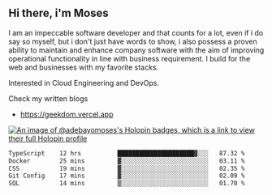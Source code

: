## Hi there, i'm Moses

I am an impeccable software developer and that counts for a lot, even if i do say so myself, but i don't just have words to show, i also possess a proven ability to maintain and enhance company software with the aim of improving operational functionality in line with business requirement. I build for the web and businesses with my favorite stacks.

Interested in Cloud Engineering and DevOps.

Check my written blogs
- https://geekdom.vercel.app

[![An image of @adebayomoses's Holopin badges, which is a link to view their full Holopin profile](https://holopin.me/adebayomoses)](https://holopin.io/@adebayomoses)

<!--START_SECTION:waka-->

```txt
TypeScript    12 hrs          █████████████████████▓░░░   87.32 %
Docker        25 mins         ▓░░░░░░░░░░░░░░░░░░░░░░░░   03.11 %
CSS           19 mins         ▓░░░░░░░░░░░░░░░░░░░░░░░░   02.35 %
Git Config    17 mins         ▓░░░░░░░░░░░░░░░░░░░░░░░░   02.09 %
SQL           14 mins         ▒░░░░░░░░░░░░░░░░░░░░░░░░   01.70 %
```

<!--END_SECTION:waka-->
